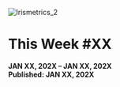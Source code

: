 ![Irismetrics_2](https://github.com/MLiserb/Public_articles/assets/144083324/e3196f91-edac-45b2-9df9-0d58594fe274)

# This Week #XX

**JAN XX, 202X – JAN XX, 202X**
<br>**Published: JAN XX, 202X**

